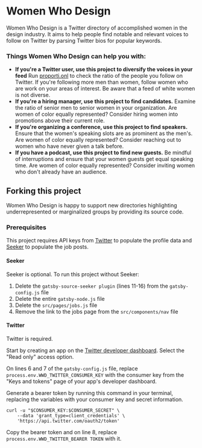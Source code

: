 # Women Who Design

Women Who Design is a Twitter directory of accomplished women in the design industry. It aims to help people find notable and relevant voices to follow on Twitter by parsing Twitter bios for popular keywords.

### Things Women Who Design can help you with:

- **If you're a Twitter user, use this project to diversify the voices in your feed** Run [proporti.onl](https://www.proporti.onl/) to check the ratio of the people you follow on Twitter. If you're following more men than women, follow women who are work on your areas of interest. Be aware that a feed of white women is not diverse.
- **If you're a hiring manager, use this project to find candidates.** Examine the ratio of senior men to senior women in your organization. Are women of color equally represented? Consider hiring women into promotions above their current role.
- **If you're organizing a conference, use this project to find speakers.** Ensure that the women's speaking slots are as prominent as the men's. Are women of color equally represented? Consider reaching out to women who have never given a talk before.
- **If you have a podcast, use this project to find new guests.** Be mindful of interruptions and ensure that your women guests get equal speaking time. Are women of color equally represented? Consider inviting women who don't already have an audience.

## Forking this project

Women Who Design is happy to support new directories highlighting underrepresented or marginalized groups by providing its source code.

### Prerequisites

This project requires API keys from [Twitter](https://twitter.com) to populate the profile data and [Seeker](https://seeker.company) to populate the job posts.

#### Seeker

Seeker is optional. To run this project without Seeker:

1. Delete the `gatsby-source-seeker plugin` (lines 11-16) from the `gatsby-config.js` file
2. Delete the entire `gatsby-node.js` file
3. Delete the `src/pages/jobs.js` file
4. Remove the link to the jobs page from the `src/components/nav` file

#### Twitter

Twitter is required.

Start by creating an app on the [Twitter developer dashboard](https://developer.twitter.com/en/apps). Select the "Read only" access option.

On lines 6 and 7 of the `gatsby-config.js` file, replace `process.env.WWD_TWITTER_CONSUMER_KEY` with the consumer key from the "Keys and tokens" page of your app's developer dashboard.

Generate a bearer token by running this command in your terminal, replacing the variables with your consumer key and secret information.

```
curl -u "$CONSUMER_KEY:$CONSUMER_SECRET" \
    --data 'grant_type=client_credentials' \
    'https://api.twitter.com/oauth2/token'
```

Copy the bearer token and on line 8, replace `process.env.WWD_TWITTER_BEARER TOKEN` with it.

